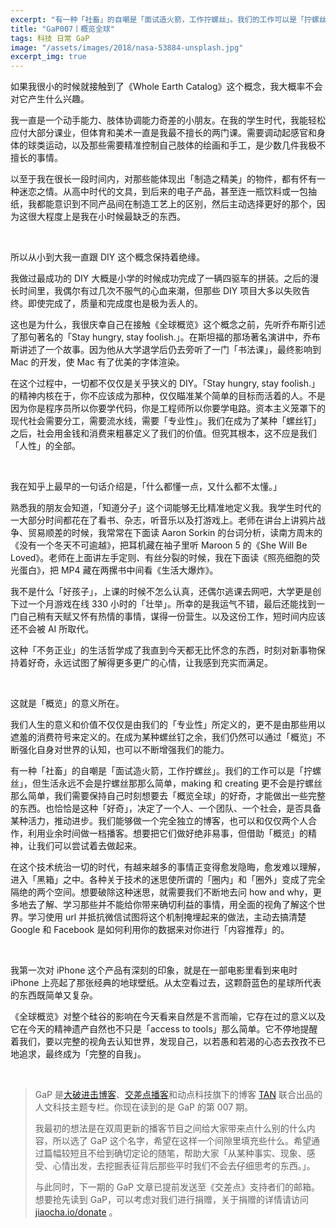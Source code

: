 ```yaml
---
excerpt: "有一种「社畜」的自嘲是「面试造火箭，工作拧螺丝」。我们的工作可以是「拧螺丝」，但生活永远不会是拧螺丝那那么简单，making 和 creating 更不会是拧螺丝那么简单，我们需要保持自己时刻想要去「概览全球」的好奇，才能做出一些完整的东西。也恰恰是这种「好奇」，决定了一个人、一个团队、一个社会，是否具备某种活力，推动进步。"
title: "GaP007丨概览全球"
tags: 科技 日常 GaP
image: "/assets/images/2018/nasa-53884-unsplash.jpg"
excerpt_img: true
---
```


如果我很小的时候就接触到了《Whole Earth Catalog》这个概念，我大概率不会对它产生什么兴趣。

我一直是一个动手能力、肢体协调能力奇差的小朋友。在我的学生时代，我能轻松应付大部分课业，但体育和美术一直是我最不擅长的两门课。需要调动起感官和身体的球类运动，以及那些需要精准控制自己肢体的绘画和手工，是少数几件我极不擅长的事情。

以至于我在很长一段时间内，对那些能体现出「制造之精美」的物件，都有怀有一种迷恋之情。从高中时代的文具，到后来的电子产品，甚至连一瓶饮料或一包抽纸，我都能意识到不同产品间在制造工艺上的区别，然后主动选择更好的那个，因为这很大程度上是我在小时候最缺乏的东西。

<br>

所以从小到大我一直跟 DIY 这个概念保持着绝缘。

我做过最成功的 DIY 大概是小学的时候成功完成了一辆四驱车的拼装。之后的漫长时间里，我偶尔有过几次不服气的心血来潮，但那些 DIY 项目大多以失败告终。即使完成了，质量和完成度也是极为丢人的。

这也是为什么，我很庆幸自己在接触《全球概览》这个概念之前，先听乔布斯引述了那句著名的「Stay hungry, stay foolish.」。在斯坦福的那场著名演讲中，乔布斯讲述了一个故事。因为他从大学退学后仍去旁听了一门「书法课」，最终影响到 Mac 的开发，使 Mac 有了优美的字体渲染。

在这个过程中，一切都不仅仅是关乎狭义的 DIY。「Stay hungry, stay foolish.」的精神内核在于，你不应该成为那种，仅仅瞄准某个简单的目标而活着的人。不是因为你是程序员所以你要学代码，你是工程师所以你要学电路。资本主义笼罩下的现代社会需要分工，需要流水线，需要「专业性」。我们在成为了某种「螺丝钉」之后，社会用金钱和消费来粗暴定义了我们的价值。但究其根本，这不应是我们「人性」的全部。

<br>

我在知乎上最早的一句话介绍是，「什么都懂一点，又什么都不太懂。」

熟悉我的朋友会知道，「知道分子」这个词能够无比精准地定义我。我学生时代的一大部分时间都花在了看书、杂志，听音乐以及打游戏上。老师在讲台上讲鸦片战争、贸易顺差的时候，我常常在下面读 Aaron Sorkin 的台词分析，读南方周末的《没有一个冬天不可逾越》，把耳机藏在袖子里听 Maroon 5 的《She Will Be Loved》。老师在上面讲左手定则、有丝分裂的时候，我在下面读《照亮细胞的荧光蛋白》，把 MP4 藏在两摞书中间看《生活大爆炸》。

我不是什么「好孩子」，上课的时候不怎么认真，还偶尔逃课去网吧，大学更是创下过一个月游戏在线 330 小时的「壮举」。所幸的是我运气不错，最后还能找到一门自己稍有天赋又怀有热情的事情，谋得一份营生。以及这份工作，短时间内应该还不会被 AI 所取代。

这种「不务正业」的生活哲学成了我直到今天都无比怀念的东西，时刻对新事物保持着好奇，永远试图了解得更多更广的心情，让我感到充实而满足。

<br>

这就是「概览」的意义所在。

我们人生的意义和价值不仅仅是由我们的「专业性」所定义的，更不是由那些用以遮羞的消费符号来定义的。在成为某种螺丝钉之余，我们仍然可以通过「概览」不断强化自身对世界的认知，也可以不断增强我们的能力。

有一种「社畜」的自嘲是「面试造火箭，工作拧螺丝」。我们的工作可以是「拧螺丝」，但生活永远不会是拧螺丝那那么简单，making 和 creating 更不会是拧螺丝那么简单，我们需要保持自己时刻想要去「概览全球」的好奇，才能做出一些完整的东西。也恰恰是这种「好奇」，决定了一个人、一个团队、一个社会，是否具备某种活力，推动进步。我们能够做一个完全独立的博客，也可以和仅仅两个人合作，利用业余时间做一档播客。想要把它们做好绝非易事，但借助「概览」的精神，让我们可以尝试着去做起来。

在这个技术统治一切的时代，有越来越多的事情正变得愈发隐晦，愈发难以理解，进入「黑箱」之中。各种关于技术的迷思使所谓的「圈内」和「圈外」变成了完全隔绝的两个空间。想要破除这种迷思，就需要我们不断地去问 how and why，更多地去了解、学习那些并不能给你带来确切利益的事情，用全面的视角了解这个世界。学习使用 url 并抵抗微信试图将这个机制掩埋起来的做法，主动去搞清楚 Google 和 Facebook 是如何利用你的数据来对你进行「内容推荐」的。

<br>

我第一次对 iPhone 这个产品有深刻的印象，就是在一部电影里看到来电时 iPhone 上亮起了那张经典的地球壁纸。从太空看过去，这颗蔚蓝色的星球所代表的东西既简单又复杂。

《全球概览》对整个硅谷的影响在今天看来自然是不言而喻，它存在过的意义以及它在今天的精神遗产自然也不只是「access to tools」那么简单。它不停地提醒着我们，要以完整的视角去认知世界，发现自己，以若愚和若渴的心态去孜孜不已地追求，最终成为「完整的自我」。

<br>

> GaP 是[大破进击博客](https://jesor.me/about)、[交差点播客](https://jiaocha.io/about)和动点科技旗下的博客 [TAN](https://tan.today/about/) 联合出品的人文科技主题专栏。你现在读到的是 GaP 的第 007 期。
>
>我最初的想法是在双周更新的播客节目之间给大家带来点什么别的什么内容，所以选了 GaP 这个名字，希望在这样一个间隙里填充些什么。希望通过篇幅较短且不给到确切定论的随笔，帮助大家「从某种事实、现象、感受、心情出发，去挖掘表征背后那些平时我们不会去仔细思考的东西。」。
>
>与此同时，下一期的 GaP 文章已提前发送至《交差点》支持者们的邮箱。想要抢先读到 GaP，可以考虑对我们进行捐赠，关于捐赠的详情请访问 [jiaocha.io/donate](https://jiaocha.io/donate) 。